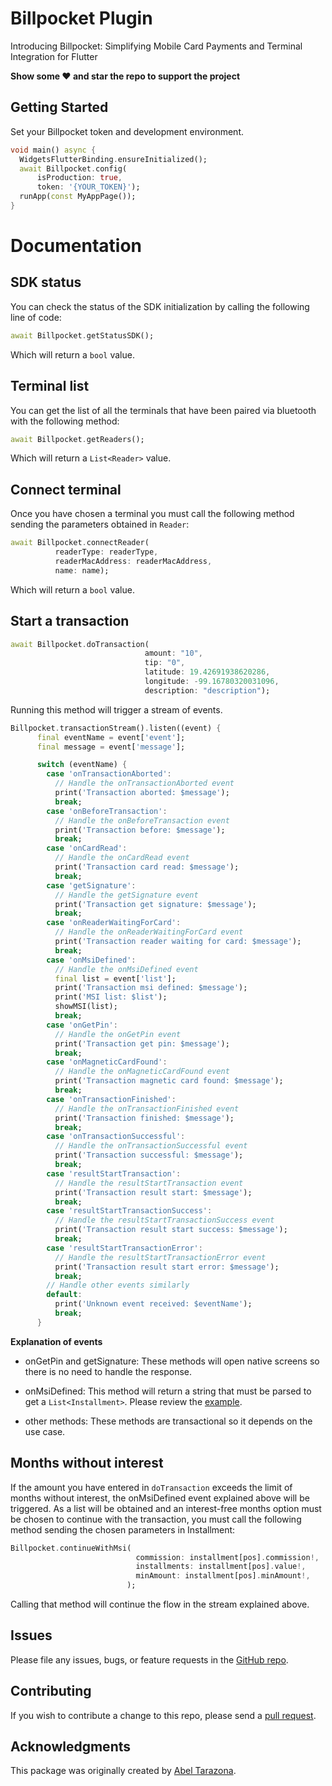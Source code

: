 # Billpocket Plugin

Introducing Billpocket: Simplifying Mobile Card Payments and Terminal Integration for Flutter

**Show some ❤️ and star the repo to support the project**

## Getting Started

Set your Billpocket token and development environment.

```dart
void main() async {
  WidgetsFlutterBinding.ensureInitialized();
  await Billpocket.config(
      isProduction: true,
      token: '{YOUR_TOKEN}');
  runApp(const MyAppPage());
}
```

# Documentation

## SDK status 

You can check the status of the SDK initialization by calling the following line of code:

```dart
await Billpocket.getStatusSDK();
```

Which will return a `bool` value.

## Terminal list 

You can get the list of all the terminals that have been paired via bluetooth with the following method:

```dart
await Billpocket.getReaders();
```

Which will return a `List<Reader>` value.

## Connect terminal

Once you have chosen a terminal you must call the following method sending the parameters obtained in `Reader`:

```dart
await Billpocket.connectReader(
          readerType: readerType,
          readerMacAddress: readerMacAddress,
          name: name);
```

Which will return a `bool` value.

## Start a transaction

```dart
await Billpocket.doTransaction(
                              amount: "10",
                              tip: "0",
                              latitude: 19.42691938620286,
                              longitude: -99.16780320031096,
                              description: "description");
```

Running this method will trigger a stream of events.

```dart
Billpocket.transactionStream().listen((event) {
      final eventName = event['event'];
      final message = event['message'];

      switch (eventName) {
        case 'onTransactionAborted':
          // Handle the onTransactionAborted event
          print('Transaction aborted: $message');
          break;
        case 'onBeforeTransaction':
          // Handle the onBeforeTransaction event
          print('Transaction before: $message');
          break;
        case 'onCardRead':
          // Handle the onCardRead event
          print('Transaction card read: $message');
          break;
        case 'getSignature':
          // Handle the getSignature event
          print('Transaction get signature: $message');
          break;
        case 'onReaderWaitingForCard':
          // Handle the onReaderWaitingForCard event
          print('Transaction reader waiting for card: $message');
          break;
        case 'onMsiDefined':
          // Handle the onMsiDefined event
          final list = event['list'];
          print('Transaction msi defined: $message');
          print('MSI list: $list');
          showMSI(list);
          break;
        case 'onGetPin':
          // Handle the onGetPin event
          print('Transaction get pin: $message');
          break;
        case 'onMagneticCardFound':
          // Handle the onMagneticCardFound event
          print('Transaction magnetic card found: $message');
          break;
        case 'onTransactionFinished':
          // Handle the onTransactionFinished event
          print('Transaction finished: $message');
          break;
        case 'onTransactionSuccessful':
          // Handle the onTransactionSuccessful event
          print('Transaction successful: $message');
          break;
        case 'resultStartTransaction':
          // Handle the resultStartTransaction event
          print('Transaction result start: $message');
          break;
        case 'resultStartTransactionSuccess':
          // Handle the resultStartTransactionSuccess event
          print('Transaction result start success: $message');
          break;
        case 'resultStartTransactionError':
          // Handle the resultStartTransactionError event
          print('Transaction result start error: $message');
          break;
        // Handle other events similarly
        default:
          print('Unknown event received: $eventName');
          break;
      }
```

**Explanation of events**

- onGetPin and getSignature: 
  These methods will open native screens so there is no need to handle the response.

- onMsiDefined: 
  This method will return a string that must be parsed to get a `List<Installment>`. Please review the [example](https://github.com/apprecio/flutter-billpocket/tree/main/example).

- other methods: 
  These methods are transactional so it depends on the use case.

## Months without interest

If the amount you have entered in `doTransaction` exceeds the limit of months without interest, the onMsiDefined event explained above will be triggered. As a list will be obtained and an interest-free months option must be chosen to continue with the transaction, you must call the following method sending the chosen parameters in Installment:

```dart
Billpocket.continueWithMsi(
                            commission: installment[pos].commission!,
                            installments: installment[pos].value!,
                            minAmount: installment[pos].minAmount!,
                          );
```

Calling that method will continue the flow in the stream explained above.

## Issues
Please file any issues, bugs, or feature requests in the [GitHub repo](https://github.com/apprecio/flutter-billpocket/issues/new).

## Contributing
If you wish to contribute a change to this repo, please send a [pull request](https://github.com/apprecio/flutter-billpocket/pulls).

## Acknowledgments
This package was originally created by [Abel Tarazona](https://github.com/AbelTarazona).
